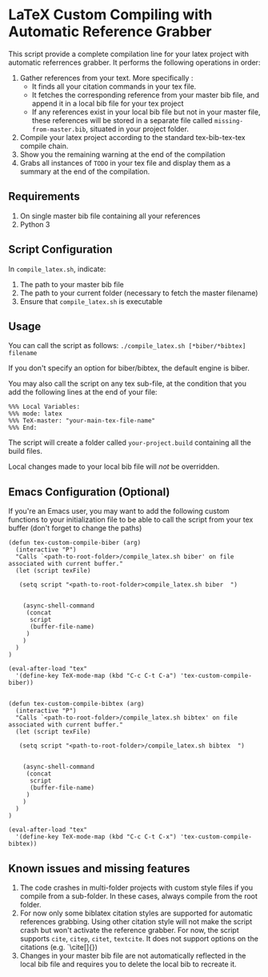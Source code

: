 # LaTeX Custom Compiling with Automatic Reference Grabber

This script provide a complete compilation line for your latex project with automatic referrences grabber. It performs the following operations in order: 
1. Gather references from your text. More specifically : 
   - It finds all your citation commands in your tex file.
   - It fetches the corresponding reference from your master bib file, and append it in a local bib file for your tex project
   - If any references exist in your local bib file but not in your master file, these references will be stored in a separate file called `missing-from-master.bib`, situated in your project folder.
3. Compile your latex project according to the standard tex-bib-tex-tex compile chain. 
4. Show you the remaining warning at the end of the compilation
5. Grabs all instances of `TODO` in your tex file and display them as a summary at the end of the compilation. 


## Requirements
1. On single master bib file containing all your references
2. Python 3

## Script Configuration
In `compile_latex.sh`, indicate: 
1. The path to your master bib file
2. The path to your current folder (necessary to fetch the master filename)
3. Ensure that `compile_latex.sh` is executable

## Usage
You can call the script as follows: 
`./compile_latex.sh [*biber/*bibtex] filename`

If you don't specify an option for biber/bibtex, the default engine is biber. 

You may also call the script on any tex sub-file, at the condition that you add the following lines at the end of your file: 

```
%%% Local Variables:
%%% mode: latex
%%% TeX-master: "your-main-tex-file-name"
%%% End:
```
The script will create a folder called `your-project.build` containing all the build files. 

Local changes made to your local bib file will *not* be overridden. 



## Emacs Configuration (Optional)
If you're an Emacs user, you may want to add the following custom functions to your initialization file to be able to call the script from your tex buffer (don't forget to change the paths)

```
(defun tex-custom-compile-biber (arg)
  (interactive "P")
  "Calls `<path-to-root-folder>/compile_latex.sh biber' on file associated with current buffer."
  (let (script texFile)

   (setq script "<path-to-root-folder>compile_latex.sh biber  ")
  

    (async-shell-command 
     (concat
      script
      (buffer-file-name)
     )
    )
  )
)

(eval-after-load "tex"
  '(define-key TeX-mode-map (kbd "C-c C-t C-a") 'tex-custom-compile-biber))


(defun tex-custom-compile-bibtex (arg)
  (interactive "P")
  "Calls `<path-to-root-folder>/compile_latex.sh bibtex' on file associated with current buffer."
  (let (script texFile)

   (setq script "<path-to-root-folder>/compile_latex.sh bibtex  ")
  

    (async-shell-command 
     (concat
      script
      (buffer-file-name)
     )
    )
  )
)

(eval-after-load "tex"
  '(define-key TeX-mode-map (kbd "C-c C-t C-x") 'tex-custom-compile-bibtex))

```


## Known issues and missing features
1. The code crashes in multi-folder projects with custom style files if you compile from a sub-folder. In these cases, always compile from the root folder. 
2. For now only some biblatex citation styles are supported for automatic references grabbing. Using other citation style will not make the script crash but won't activate the reference grabber. For now, the script supports `cite`, `citep`, `citet`, `textcite`. It does not support options on the citations (e.g. `\cite[]{})
3. Changes in your master bib file are not automatically reflected in the local bib file and requires you to delete the local bib to recreate it. 
